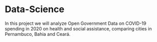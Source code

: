 # Data-Science
In this project we will analyze Open Government Data on COVID-19 spending in 2020 on health and social assistance, comparing cities in Pernambuco, Bahia and Ceará.
